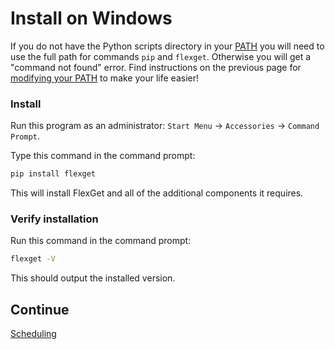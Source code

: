 # Install on Windows
<div class="alert alert-warning" role="alert">

If you do not have the Python scripts directory in your [PATH](http://en.wikipedia.org/wiki/Environment_variable#System_path_variables) you will 
need to use the full path for commands 
`pip` and `flexget`. Otherwise you will get a "command not found" error. Find instructions on the previous page for [modifying your PATH](/InstallWizard/Windows#verify-python-is-in-your-path) to make your life easier!
</div>

### Install

Run this program as an administrator: `Start Menu` &rarr; `Accessories` &rarr; `Command Prompt`.

Type this command in the command prompt:
```cmd
pip install flexget
```

This will install FlexGet and all of the additional components it requires.

### Verify installation
Run this command in the command prompt:

```cmd
flexget -V
```
This should output the installed version.

## Continue
[Scheduling](/InstallWizard/Windows/FlexGet/Scheduling)

